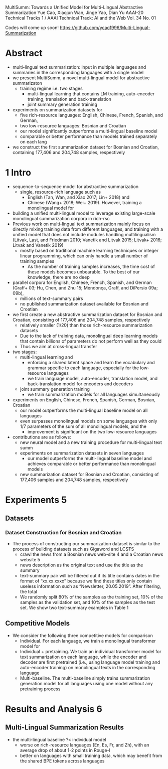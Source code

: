 MultiSumm: Towards a Unified Model for Multi-Lingual Abstractive Summarization
Yue Cao, Xiaojun Wan, Jinge Yao, Dian Yu
AAAI-20 Technical Tracks 1 / AAAI Technical Track: AI and the Web Vol. 34 No. 01

Codes will come up soon! https://github.com/ycao1996/Multi-Lingual-Summarization

# Abstract

* multi-lingual text summarization: input in multiple languages and 
  summaries in the corresponding languages with a single model
* we present MultiSumm, a novel multi-lingual model for abstractive summarizaton
  * training regime i.e. two stages
    * multi-lingual learning that contains
      LM training, auto-encoder training, translation and back-translation
    * joint summary generation training
* experiments on summarization datasets for
  * five rich-resource languages: English, Chinese, French, Spanish, and German,
  * two low-resource languages: Bosnian and Croatian
  * our model significantly outperforms a multi-lingual baseline model
  * comparable or better performance than models trained separately on each lang
* we construct the first summarization dataset for Bosnian and Croatian,
  containing 177,406 and 204,748 samples, respectively

# 1 Intro

* sequence-to-sequence model for abstractive summarization
  * single, resource-rich language such as
    * English (Tan, Wan, and Xiao 2017; Lin+ 2018) and
    * Chinese (Wang+ 2018; Wei+ 2019). However, training a monolingual model for
* building a unified multi-lingual model
  to leverage existing large-scale monolingual summarization corpora in rich-rsc
* Previous work on multi-lingual text summarization mainly focus on directly
  mixing training data from different languages, and training with a 
  unified model that does not include modules handling multilingualism
  (Litvak, Last, and Friedman 2010; Vanetik and Litvak 2015; Litvak+ 2016;
  Litvak and Vanetik 2019)
  * mostly based on
    traditional machine learning techniques or integer linear programming, which
    can only handle a small number of training samples
    * As the number of training samples increases, the time cost of these models
      becomes unbearable. To the best of our knowledge, there are no deep
* parallel corpora for English, Chinese, French, Spanish, and German
  (Graff+ 03; Hu, Chen, and Zhu 15; Mendonça, Graff, and DiPersio 09a; 09b),
  * millions of text-summary pairs
  * no published summarization dataset available for Bosnian and Croatian
* we first create a new abstractive summarization dataset for Bosnian and
  Croatian, consisting of 177,406 and 204,748 samples, respectively
  * relatively smaller (1/20) than those rich-resource summarization datasets
  * Due to the lack of training data, monolingual deep learning models that
    contain billions of parameters do not perform well as they could
  * Thus we aim at cross-lingual transfer
* two stages:
  * multi-lingual learning and
    * enforcing a shared latent space and learn the vocabulary and grammar
      specific to each language, especially for the low-resource languages
    * we train language model, auto-encoder, translation model, and
      back-translation model for encoders and decoders
  * joint summary generation training
    * we train summarization models for all languages simultaneously
* experiments on English, Chinese, French, Spanish, German, Bosnian, Croatian
  * our model outperforms the multi-lingual baseline model on all languages
  * even surpasses monolingual models on some languages with only 1/7 parameters
    of the sum of all monolingual models, and the
    * improvement is significant on the two low-resource languages
* contributions are as follows:
  * new neural model and a new training procedure for multi-lingual text summ
  * experiments on summarization datasets in seven languages
    * our model outperforms the multi-lingual baseline model and achieves
      comparable or better performance than monolingual models
  * new summarization dataset for Bosnian and Croatian, consisting of 
    177,406 samples and 204,748 samples, respectively

# Experiments 5

## Datasets

### Dataset Construction for Bosnian and Croatian

* The process of constructing our summarization dataset is similar to the
  process of building datasets such as Gigaword and LCSTS
  * crawl the news from a Bosnian news web-site 4 and a Croatian news website 5
  * news description as the original text and use the title as the summary
  * text-summary pair will be filtered out if its title contains dates in the
    format of “xx.xx.xxxx” because we find these titles only contain useless
    information such as “Newsletter, 20.05.2019”.  After filtering, the total
  * We randomly split 80% of the samples as the training set, 10% of the samples
    as the validation set, and 10% of the samples as the test set.  We show two
    text-summary examples in Table 1

## Competitive Models

* We consider the following three competitive models for comparison
  * Individual. For each language, we train a monolingual transformer model for
  * Individual + pretraining. We train an individual transformer model for text
    summarization on each language, while the encoder and decoder are first
    pretrained (i.e., using language model training and auto-encoder training)
    on monolingual texts in the corresponding language
  * Multi-baseline. The multi-baseline simply trains summarization generation
    model for all languages using one model without any pretraining process

# Results and Analysis 6

## Multi-Lingual Summarization Results

* the multi-lingual baseline ?< individual model
  * worse on rich-resource languages (En, Es, Fr, and Zh), with an average
    drop of about 1-2 points in Rouge-l
  * better on languages with small training data, which may benefit from the
    shared BPE tokens across languages
